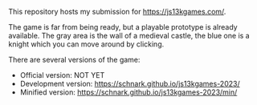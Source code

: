This repository hosts my submission for https://js13kgames.com/.

The game is far from being ready, but a playable prototype is already available. The gray area is the wall of a medieval castle, the blue one is a knight which you can move around by clicking.

There are several versions of the game:
* Official version: NOT YET
* Development version: https://schnark.github.io/js13kgames-2023/
* Minified version: https://schnark.github.io/js13kgames-2023/min/
